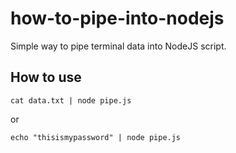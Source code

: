 # how-to-pipe-into-nodejs

Simple way to pipe terminal data into NodeJS script.

## How to use

`cat data.txt | node pipe.js`

or

`echo "thisismypassword" | node pipe.js`
